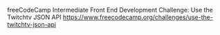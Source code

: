 freeCodeCamp Intermediate Front End Development Challenge:  Use the Twitchtv JSON API
https://www.freecodecamp.org/challenges/use-the-twitchtv-json-api
